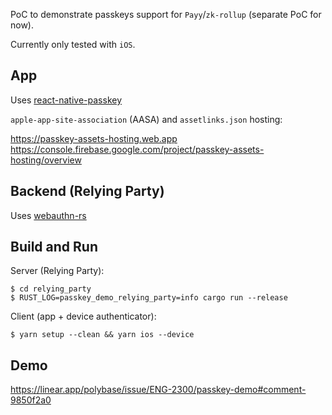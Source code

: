 PoC to demonstrate passkeys support for `Payy`/`zk-rollup` (separate PoC for now).

Currently only tested with `iOS`.

## App

Uses [react-native-passkey](https://github.com/f-23/react-native-passkey)

`apple-app-site-association` (AASA) and `assetlinks.json` hosting:

https://passkey-assets-hosting.web.app
https://console.firebase.google.com/project/passkey-assets-hosting/overview


## Backend (Relying Party)

Uses [webauthn-rs](https://github.com/kanidm/webauthn-rs)


## Build and Run

Server (Relying Party):

```
$ cd relying_party
$ RUST_LOG=passkey_demo_relying_party=info cargo run --release
```

Client (app + device authenticator):

```
$ yarn setup --clean && yarn ios --device
```


## Demo

https://linear.app/polybase/issue/ENG-2300/passkey-demo#comment-9850f2a0